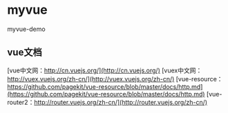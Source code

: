 # myvue
myvue-demo


## vue文档
 [vue中文网：http://cn.vuejs.org/](http://cn.vuejs.org/)
 [vuex中文网：http://vuex.vuejs.org/zh-cn/](http://vuex.vuejs.org/zh-cn/)
 [vue-resource：https://github.com/pagekit/vue-resource/blob/master/docs/http.md](https://github.com/pagekit/vue-resource/blob/master/docs/http.md)
 [vue-router2：http://router.vuejs.org/zh-cn/](http://router.vuejs.org/zh-cn/)
